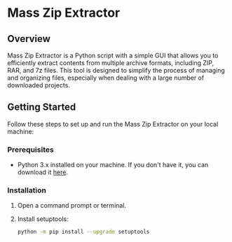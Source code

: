 # Mass Zip Extractor

## Overview

Mass Zip Extractor is a Python script with a simple GUI that allows you to efficiently extract contents from multiple archive formats, including ZIP, RAR, and 7z files. This tool is designed to simplify the process of managing and organizing files, especially when dealing with a large number of downloaded projects.

## Getting Started

Follow these steps to set up and run the Mass Zip Extractor on your local machine:

### Prerequisites

- Python 3.x installed on your machine. If you don't have it, you can download it [here](https://www.python.org/downloads/).

### Installation

1. Open a command prompt or terminal.

2. Install setuptools:

   ```bash
   python -m pip install --upgrade setuptools
